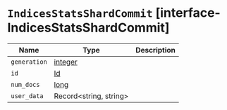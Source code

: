 # `IndicesStatsShardCommit` [interface-IndicesStatsShardCommit]

| Name | Type | Description |
| - | - | - |
| `generation` | [integer](./integer.md) | &nbsp; |
| `id` | [Id](./Id.md) | &nbsp; |
| `num_docs` | [long](./long.md) | &nbsp; |
| `user_data` | Record<string, string> | &nbsp; |
